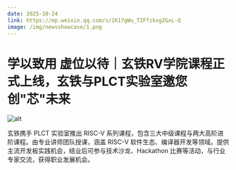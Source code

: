 ```yaml
---
date: 2025-10-24
link: https://mp.weixin.qq.com/s/1K17gWu_TZFfzkxgZGxL-Q
image: /img/newsshowcase/1.png
---
```


# 学以致用 虚位以待｜玄铁RV学院课程正式上线，玄铁与PLCT实验室邀您创"芯"未来

![alt](/img/newsshowcase/1.png)

玄铁携手 PLCT 实验室推出 RISC-V 系列课程，包含三大中级课程与两大高阶进阶课程。由专业讲师团队授课，涵盖 RISC-V 软件生态、编译器开发等领域。提供主流开发板实践机会，结业后可参与技术沙龙、Hackathon 比赛等活动，与行业专家交流，获得职业发展机会。

